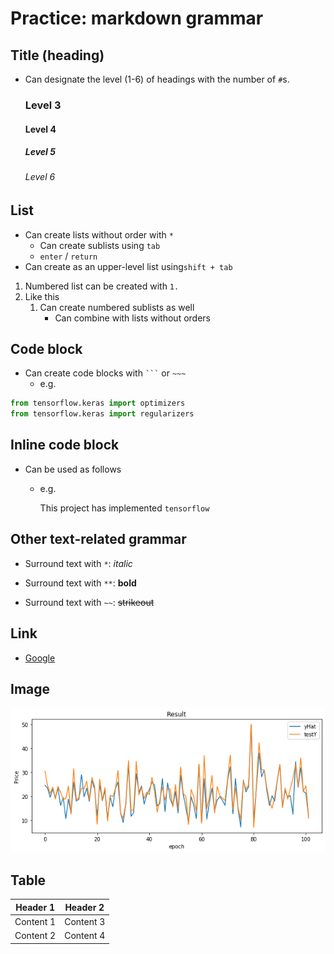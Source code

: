 # Practice: markdown grammar

## Title (heading)

* Can designate the level (1-6) of headings with the number of `#`s.

  ### Level 3

  #### Level 4

  ##### Level 5

  ###### Level 6

## List

* Can create lists without order with `*`
  - Can create sublists using `tab`
  - `enter` / `return`
* Can create as an upper-level list using`shift + tab`

1. Numbered list can be created with `1.`
2. Like this
   1. Can create numbered sublists as well
      * Can combine with lists without orders

## Code block

* Can create code blocks with ` ``` ` or `~~~`
  * e.g.
```python
from tensorflow.keras import optimizers
from tensorflow.keras import regularizers
```

## Inline code block

* Can be used as follows

  - e.g.

    This project has implemented `tensorflow`

## Other text-related grammar

* Surround text with `*`: *italic*

* Surround text with `**`: **bold**

* Surround text with `~~`: ~~strikeout~~

## Link

- [Google](http://www.google.com/ncr)

## Image

![](markdown-images/Figure_1.png)

## Table

| Header 1  | Header 2  |
| --------- | --------- |
| Content 1 | Content 3 |
| Content 2 | Content 4 |